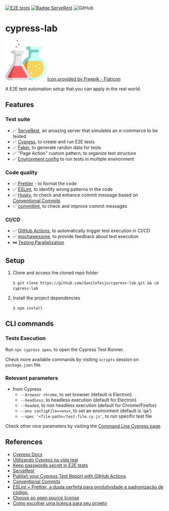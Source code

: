 [![E2E tests](https://github.com/danilofeijo/cypress-lab/actions/workflows/node.js.yml/badge.svg)](https://github.com/danilofeijo/cypress-lab/actions/workflows/node.js.yml)
[![Badge ServeRest](https://img.shields.io/badge/API-ServeRest-green)](https://github.com/ServeRest/ServeRest/)
![GitHub](https://img.shields.io/github/license/danilofeijo/cypress-lab)

# cypress-lab
![Icon laboratory][flask-icon]
<a href="https://www.flaticon.com/free-icons/flask" title="flask icons">Icon provided by Freepik - Flaticon</a>

A E2E test automation setup that you can apply in the real world.

## Features
### Test suite
* ✅ [ServeRest][tool-serverest], an amazing server that simulates an e-commerce to be tested
* ✅ [Cypress][tool-cy], to create and run E2E tests
* ✅ [Faker][tool-faker], to generate randon data for tests
* ✅ "Page Action" custom pattern, to organize test structure
* ✅ [Environment config][tool-envConfig] to run tests in multiple environment

### Code quality
* ✅ [Prettier][tool-prettier] - to format the code
* ✅ [ESLint][tool-eslint], to identify wrong patterns in the code
* ✅ [Husky][tool-husky], to check and enhance commit message based on [Conventional Commits][tool-convCommits]
* ✅ [commitlint][tool-commitlint], to check and improve commit messages

### CI/CD
* ✅ [GitHub Actions][tool-ghactions], to automatically trigger test execution in CI/CD
* ✅ [mochawesome][tool-mochawesome], to provide feedback about test execution
* ⏭️ [Testing Parallelization][tool-parallelization]

## Setup

1. Clone and access the cloned repo folder

    `$ git clone https://github.com/danilofeijo/cypress-lab.git && cd cypress-lab`

2. Install the project dependencies

    `$ npm install`

## CLI commands
### Tests Execution

Run `npx cypress open`, to open the Cypress Test Runner.

Check more available commands by visiting `scripts` session on `package.json` file.

### Relevant parameters

* from Cypress
  * `--browser chrome`, to set browser (default is Electron)
  * `--headless`, to headless execution (default for Electron)
  * `--headed`, to non headless execution (default for Chrome/Firefox)
  * `--env configFile=<env>`, to set an environment (default is 'qa')
  * `--spec '<file-path>/test-file.cy.js'`, to run specific test file

Check other nice parameters by visiting the [Command Line Cypress page][ref-1].

## References

* [Cypress Docs][ref-4]
* [Utilizando Cypress na vida real][ref-2]
* [Keep passwords secret in E2E tests][ref-3]
* [ServeRest][ref-6]
* [Publish your Cypress Test Report with GitHub Actions][ref-5]
* [Conventional Commits][ref-7]
* [ESLint + Prettier, a dupla perfeita para produtividade e padronização de código.][ref-8]
* [Choose an open source license][ref-9]
* [Como escolher uma licença para seu projeto][ref-10]

<!-- Links list -->
<!-- [flask-icon]: https://image.flaticon.com/icons/png/128/1157/1157001.png -->
[flask-icon]: img/icon-lab-128.png "Flask icon"

[ref-1]: https://docs.cypress.io/guides/guides/command-line#Commands
[ref-2]: https://medium.com/testbean/utilizando-cypress-na-vida-real-a93eec549128
[ref-3]: https://glebbahmutov.com/blog/keep-passwords-secret-in-e2e-tests/
[ref-4]: https://docs.cypress.io/guides/
[ref-5]: https://medium.com/swlh/publish-your-cypress-test-report-with-github-actions-47248788713a
[ref-6]: https://serverest.dev/
[ref-7]: https://www.conventionalcommits.org/en/v1.0.0/#summary
[ref-8]: https://medium.com/cwi-software/eslint-prettier-a-dupla-perfeita-para-produtividade-e-padroniza%C3%A7%C3%A3o-de-c%C3%B3digo-6a7730cfa358
[ref-9]: https://choosealicense.com/
[ref-10]: https://www.alura.com.br/artigos/como-escolher-uma-licenca-para-seu-projeto

[tool-cy]: https://www.cypress.io/how-it-works
[tool-faker]: https://www.npmjs.com/package/faker
[tool-prettier]: https://www.npmjs.com/package/prettier
[tool-eslint]: https://www.npmjs.com/package/eslint
[tool-husky]: https://typicode.github.io/husky/
[tool-convCommits]: https://www.conventionalcommits.org/
[tool-ghactions]: https://docs.github.com/en/actions
[tool-commitlint]: https://commitlint.js.org/#/
[tool-mochawesome]: https://www.npmjs.com/package/mochawesome
[tool-serverest]: https://serverest.dev/
[tool-envConfig]: https://glebbahmutov.com/blog/load-cypress-env-settings/
[tool-parallelization]: https://docs.cypress.io/guides/cloud/smart-orchestration/parallelization
